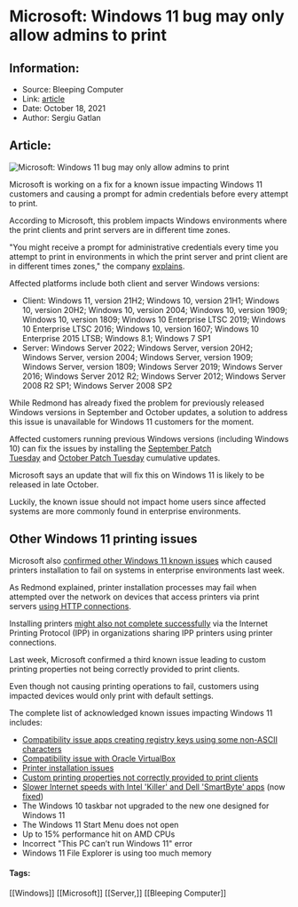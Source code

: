 # Microsoft: Windows 11 bug may only allow admins to print
### 

## Information:
+ Source: Bleeping Computer
+ Link: [article](https://www.bleepingcomputer.com/news/microsoft/microsoft-windows-11-bug-may-only-allow-admins-to-print/)
+ Date: October 18, 2021
+ Author: Sergiu Gatlan


## Article:
![Microsoft: Windows 11 bug may only allow admins to print](https://www.bleepstatic.com/content/hl-images/2021/09/01/Windows_11_headpic.jpg)


Microsoft is working on a fix for a known issue impacting Windows 11 customers and causing a prompt for admin credentials before every attempt to print.


According to Microsoft, this problem impacts Windows environments where the print clients and print servers are in different time zones.


"You might receive a prompt for administrative credentials every time you attempt to print in environments in which the print server and print client are in different times zones," the company [explains](https://docs.microsoft.com/en-us/windows/release-health/status-windows-11-21h2#1728msgdesc).


Affected platforms include both client and server Windows versions:


* Client: Windows 11, version 21H2; Windows 10, version 21H1; Windows 10, version 20H2; Windows 10, version 2004; Windows 10, version 1909; Windows 10, version 1809; Windows 10 Enterprise LTSC 2019; Windows 10 Enterprise LTSC 2016; Windows 10, version 1607; Windows 10 Enterprise 2015 LTSB; Windows 8.1; Windows 7 SP1
* Server: Windows Server 2022; Windows Server, version 20H2; Windows Server, version 2004; Windows Server, version 1909; Windows Server, version 1809; Windows Server 2019; Windows Server 2016; Windows Server 2012 R2; Windows Server 2012; Windows Server 2008 R2 SP1; Windows Server 2008 SP2


While Redmond has already fixed the problem for previously released Windows versions in September and October updates, a solution to address this issue is unavailable for Windows 11 customers for the moment.


Affected customers running previous Windows versions (including Windows 10) can fix the issues by installing the [September Patch Tuesday](https://www.bleepingcomputer.com/news/microsoft/windows-10-kb5005565-and-kb5005566-cumulative-updates-released/) and [October Patch Tuesday](https://www.bleepingcomputer.com/news/microsoft/windows-10-updates-kb5006670-and-kb5006667-released/) cumulative updates.


Microsoft says an update that will fix this on Windows 11 is likely to be released in late October.


Luckily, the known issue should not impact home users since affected systems are more commonly found in enterprise environments.


Other Windows 11 printing issues
--------------------------------


Microsoft also [confirmed other Windows 11 known issues](https://www.bleepingcomputer.com/news/microsoft/microsoft-confirms-new-windows-11-printer-installation-issues/) which caused printers installation to fail on systems in enterprise environments last week.


As Redmond explained, printer installation processes may fail when attempted over the network on devices that access printers via print servers [using HTTP connections](https://docs.microsoft.com/en-us/windows/release-health/status-windows-11-21h2#1719msgdesc).


Installing printers [might also not complete successfully](https://docs.microsoft.com/en-us/windows/release-health/status-windows-11-21h2#1722msgdesc) via the Internet Printing Protocol (IPP) in organizations sharing IPP printers using printer connections.


Last week, Microsoft confirmed a third known issue leading to custom printing properties not being correctly provided to print clients.


Even though not causing printing operations to fail, customers using impacted devices would only print with default settings.


The complete list of acknowledged known issues impacting Windows 11 includes:


* [Compatibility issue apps creating registry keys using some non-ASCII characters](https://www.bleepingcomputer.com/news/microsoft/windows-11-incompatible-with-apps-using-non-ascii-registry-keys/)
* [Compatibility issue with Oracle VirtualBox](https://www.bleepingcomputer.com/news/microsoft/microsoft-confirms-windows-11-issues-with-virtualbox-intel-killer/)
* [Printer installation issues](https://www.bleepingcomputer.com/news/microsoft/microsoft-confirms-new-windows-11-printer-installation-issues/)
* [Custom printing properties not correctly provided to print clients](https://www.bleepingcomputer.com/news/microsoft/microsoft-confirms-new-windows-11-printer-installation-issues/)
* [Slower Internet speeds with Intel 'Killer' and Dell 'SmartByte' apps](https://www.bleepingcomputer.com/news/microsoft/microsoft-confirms-windows-11-issues-with-virtualbox-intel-killer/) (now [fixed](https://www.bleepingcomputer.com/news/microsoft/windows-11-kb5006674-update-released-with-compatibility-fixes/))
* The Windows 10 taskbar not upgraded to the new one designed for Windows 11
* The Windows 11 Start Menu does not open
* Up to 15% performance hit on AMD CPUs
* Incorrect "This PC can’t run Windows 11" error
* Windows 11 File Explorer is using too much memory




#### Tags:
[[Windows]] [[Microsoft]] [[Server,]] [[Bleeping Computer]]
